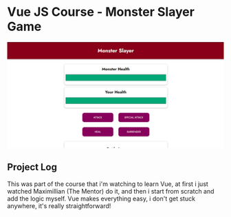 # Vue JS Course - Monster Slayer Game
![Design Preview for Monster Slayer Game](./Screenshot.jpg)

## Project Log
This was part of the course that i'm watching to learn Vue, at first i just watched Maximillian (The Mentor) do it, and then i start from scratch and add the logic myself.
Vue makes everything easy, i don't get stuck anywhere, it's really straightforward!
